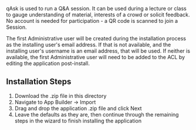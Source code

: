 qAsk is used to run a Q&A session. It can be used during a lecture or class to gauge understanding of material, interests of a crowd or solicit feedback. No account is needed for participation - a QR code is scanned to join a Session.

The first Administrative user will be created during the installation process as the installing user's email address.  If that is not available, and the installing user's username is an email address, that will be used.  If neither is available, the first Administrative user will need to be added to the ACL by editing the application post-install.

Installation Steps
------------------------------------
1. Download the .zip file in this directory
2. Navigate to App Builder -> Import
3. Drag and drop the application .zip file and click Next
4. Leave the defaults as they are, then continue through the remaining steps in the wizard to finish installing the application
